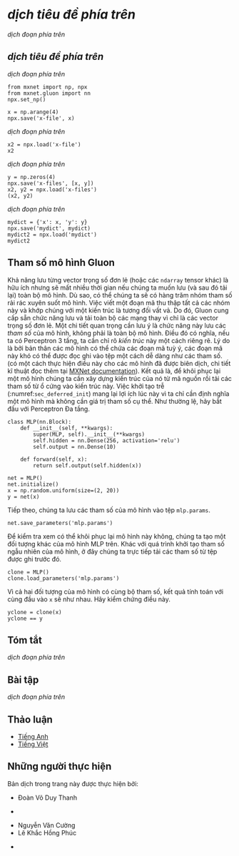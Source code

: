 <!-- ===================== Bắt đầu dịch Phần 1 ===================== -->
<!-- ========================================= REVISE PHẦN 1 - BẮT ĐẦU =================================== -->

<!--
# File I/O
-->

# *dịch tiêu đề phía trên*

<!--
So far we discussed how to process data, how to build, train and test deep learning models. 
However, at some point we are likely happy with what we obtained and we want to save the results for later use and distribution. 
Likewise, when running a long training process it is best practice to save intermediate results (checkpointing) to ensure that 
we do not lose several days worth of computation when tripping over the power cord of our server. 
At the same time, we might want to load a pre-trained model (e.g., we might have word embeddings for English and use it for our fancy spam classifier). 
For all of these cases we need to load and store both individual weight vectors and entire models. 
This section addresses both issues.
-->

*dịch đoạn phía trên*

<!--
## Loading and Saving `ndarray`s
-->

## *dịch tiêu đề phía trên*

<!--
In its simplest form, we can directly use the `load` and `save` functions to store and read `ndarray`s separately. 
This works just as expected.
-->

*dịch đoạn phía trên*

```{.python .input}
from mxnet import np, npx
from mxnet.gluon import nn
npx.set_np()

x = np.arange(4)
npx.save('x-file', x)
```

<!--
Then, we read the data from the stored file back into memory.
-->

*dịch đoạn phía trên*

```{.python .input}
x2 = npx.load('x-file')
x2
```

<!--
We can also store a list of `ndarray`s and read them back into memory.
-->

*dịch đoạn phía trên*

```{.python .input  n=2}
y = np.zeros(4)
npx.save('x-files', [x, y])
x2, y2 = npx.load('x-files')
(x2, y2)
```

<!--
We can even write and read a dictionary that maps from a string to an `ndarray`. 
This is convenient, for instance when we want to read or write all the weights in a model.
-->

*dịch đoạn phía trên*

```{.python .input  n=4}
mydict = {'x': x, 'y': y}
npx.save('mydict', mydict)
mydict2 = npx.load('mydict')
mydict2
```

<!-- ===================== Kết thúc dịch Phần 1 ===================== -->

<!-- ===================== Bắt đầu dịch Phần 2 ===================== -->

<!-- ========================================= REVISE PHẦN 1 - KẾT THÚC ===================================-->

<!-- ========================================= REVISE PHẦN 2 - BẮT ĐẦU ===================================-->

<!--
## Gluon Model Parameters
-->

## Tham số mô hình Gluon

<!--
Saving individual weight vectors (or other `ndarray` tensors) is useful but it gets very tedious if we want to save (and later load) an entire model. 
After all, we might have hundreds of parameter groups sprinkled throughout. 
Writing a script that collects all the terms and matches them to an architecture is quite some work. 
For this reason Gluon provides built-in functionality to load and save entire networks rather than just single weight vectors. 
An important detail to note is that this saves model *parameters* and not the entire model. 
I.e. if we have a 3 layer MLP we need to specify the *architecture* separately. 
The reason for this is that the models themselves can contain arbitrary code, hence they cannot be serialized quite so easily 
(there is a way to do this for compiled models: please refer to the [MXNet documentation](http://www.mxnet.io) for the technical details on it). 
The result is that in order to reinstate a model we need to generate the architecture in code and then load the parameters from disk. 
The deferred initialization (:numref:`sec_deferred_init`) is quite advantageous here since we can simply define a model without the need to put actual values in place. 
Let's start with our favorite MLP.
-->

Khả năng lưu từng vector trọng số đơn lẻ (hoặc các `ndarray` tensor khác) là hữu ích nhưng sẽ mất nhiều thời gian nếu chúng ta muốn lưu (và sau đó tải lại) toàn bộ mô hình.
Dù sao, có thể chúng ta sẽ có hàng trăm nhóm tham số rải rác xuyên suốt mô hình.
Việc viết một đoạn mã thu thập tất cả các nhóm này và khớp chúng với một kiến trúc là tương đối vất vả.
Do đó, Gluon cung cấp sẵn chức năng lưu và tải toàn bộ các mạng thay vì chỉ là các vector trọng số đơn lẻ.
Một chi tiết quan trọng cần lưu ý là chức năng này lưu các *tham số* của mô hình, không phải là toàn bộ mô hình.
Điều đó có nghĩa, nếu ta có Perceptron 3 tầng, ta cần chỉ rõ *kiến trúc* này một cách riêng rẽ.
Lý do là bởi bản thân các mô hình có thể chứa các đoạn mã tuỳ ý, các đoạn mã này khó có thể được đọc ghi vào tệp một cách dễ dàng như các tham số.
(có một cách thực hiện điều này cho các mô hình đã được biên dịch, chi tiết kĩ thuật đọc thêm tại [MXNet documentation](http://www.mxnet.io)).
Kết quả là, để khôi phục lại một mô hình chúng ta cần xây dựng kiến trúc của nó từ mã nguồn rồi tải các tham số từ ổ cứng vào kiến trúc này.
Việc khởi tạo trễ (:numref:`sec_deferred_init`) mang lại lợi ích lúc này vì ta chỉ cần định nghĩa một mô hình mà không cần giá trị tham số cụ thể.
Như thường lệ, hãy bắt đầu với Perceptron Đa tầng.

```{.python .input  n=6}
class MLP(nn.Block):
    def __init__(self, **kwargs):
        super(MLP, self).__init__(**kwargs)
        self.hidden = nn.Dense(256, activation='relu')
        self.output = nn.Dense(10)

    def forward(self, x):
        return self.output(self.hidden(x))

net = MLP()
net.initialize()
x = np.random.uniform(size=(2, 20))
y = net(x)
```

<!--
Next, we store the parameters of the model as a file with the name `mlp.params`.
-->

Tiếp theo, chúng ta lưu các tham số của mô hình vào tệp `mlp.params`.

```{.python .input}
net.save_parameters('mlp.params')
```

<!--
To check whether we are able to recover the model we instantiate a clone of the original MLP model. 
Unlike the random initialization of model parameters, here we read the parameters stored in the file directly.
-->

Để kiểm tra xem có thể khôi phục lại mô hình này không, chúng ta tạo một đối tượng khác của mô hình MLP trên.
Khác với quá trình khởi tạo tham số ngẫu nhiên của mô hình, ở đây chúng ta trực tiếp tải các tham số từ tệp được ghi trước đó.

```{.python .input  n=8}
clone = MLP()
clone.load_parameters('mlp.params')
```

<!--
Since both instances have the same model parameters, the computation result of the same input `x` should be the same. 
Let's verify this.
-->

Vì cả hai đối tượng của mô hình có cùng bộ tham số, kết quả tính toán với cùng đầu vào `x` sẽ như nhau.
Hãy kiểm chứng điều này.

```{.python .input}
yclone = clone(x)
yclone == y
```

<!-- ===================== Kết thúc dịch Phần 2 ===================== -->

<!-- ===================== Bắt đầu dịch Phần 3 ===================== -->

<!--
## Summary
-->

## Tóm tắt

<!--
* The `save` and `load` functions can be used to perform File I/O for `ndarray` objects.
* The `load_parameters` and `save_parameters` functions allow us to save entire sets of parameters for a network in Gluon.
* Saving the architecture has to be done in code rather than in parameters.
-->

*dịch đoạn phía trên*

<!--
## Exercises
-->

## Bài tập

<!--
1. Even if there is no need to deploy trained models to a different device, what are the practical benefits of storing model parameters?
2. Assume that we want to reuse only parts of a network to be incorporated into a network of a *different* architecture. 
How would you go about using, say the first two layers from a previous network in a new network.
3. How would you go about saving network architecture and parameters? What restrictions would you impose on the architecture?
-->

*dịch đoạn phía trên*

<!-- ===================== Kết thúc dịch Phần 3 ===================== -->
<!-- ========================================= REVISE PHẦN 2 - KẾT THÚC ===================================-->

<!--
## [Discussions](https://discuss.mxnet.io/t/2329)
-->

## Thảo luận
* [Tiếng Anh](https://discuss.mxnet.io/t/2329)
* [Tiếng Việt](https://forum.machinelearningcoban.com/c/d2l)

## Những người thực hiện
Bản dịch trong trang này được thực hiện bởi:
<!--
Tác giả của mỗi Pull Request điền tên mình và tên những người review mà bạn thấy
hữu ích vào từng phần tương ứng. Mỗi dòng một tên, bắt đầu bằng dấu `*`.

Lưu ý:
* Nếu reviewer không cung cấp tên, bạn có thể dùng tên tài khoản GitHub của họ
với dấu `@` ở đầu. Ví dụ: @aivivn.

* Tên đầy đủ của các reviewer có thể được tìm thấy tại https://github.com/aivivn/d2l-vn/blob/master/docs/contributors_info.md
-->

* Đoàn Võ Duy Thanh
<!-- Phần 1 -->
*

<!-- Phần 2 -->
* Nguyễn Văn Cường
* Lê Khắc Hồng Phúc
<!-- Phần 3 -->
*
